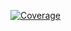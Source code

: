 [![Coverage](https://img.shields.io/endpoint?url=https://raw.githubusercontent.com/jonmumm/kitchencraft2/badges/.github/badges/coverage-badge.json)](https://github.com/jonmumm/kitchencraft2/actions) 